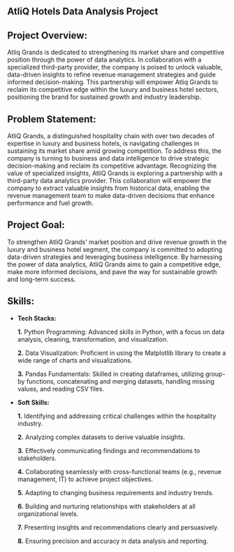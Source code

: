 ## AtliQ Hotels Data Analysis Project 

## Project Overview:
Atliq Grands is dedicated to strengthening its market share and competitive position through the power of data analytics. In collaboration with a specialized third-party provider, the company is poised to unlock valuable, data-driven insights to refine revenue management strategies and guide informed decision-making. This partnership will empower Atliq Grands to reclaim its competitive edge within the luxury and business hotel sectors, positioning the brand for sustained growth and industry leadership.

## Problem Statement:
AtliQ Grands, a distinguished hospitality chain with over two decades of expertise in luxury and business hotels, is navigating challenges in sustaining its market share amid growing competition. To address this, the company is turning to business and data intelligence to drive strategic decision-making and reclaim its competitive advantage. Recognizing the value of specialized insights, AtliQ Grands is exploring a partnership with a third-party data analytics provider. This collaboration will empower the company to extract valuable insights from historical data, enabling the revenue management team to make data-driven decisions that enhance performance and fuel growth.

## Project Goal:
To strengthen AtliQ Grands' market position and drive revenue growth in the luxury and business hotel segment, the company is committed to adopting data-driven strategies and leveraging business intelligence. By harnessing the power of data analytics, AtliQ Grands aims to gain a competitive edge, make more informed decisions, and pave the way for sustainable growth and long-term success.

## Skills:  

- **Tech Stacks:**
  
    **1.** Python Programming: Advanced skills in Python, with a focus on data analysis, cleaning, transformation, and visualization.

    **2.** Data Visualization: Proficient in using the Matplotlib library to create a wide range of charts and visualizations.

    **3.** Pandas Fundamentals: Skilled in creating dataframes, utilizing group-by functions, concatenating and merging datasets, handling missing values, and reading CSV files.

- **Soft Skills:**

    **1.** Identifying and addressing critical challenges within the hospitality industry.

    **2.** Analyzing complex datasets to derive valuable insights.

    **3.** Effectively communicating findings and recommendations to stakeholders.

    **4.** Collaborating seamlessly with cross-functional teams (e.g., revenue management, IT) to achieve project objectives.

    **5.** Adapting to changing business requirements and industry trends.

    **6.** Building and nurturing relationships with stakeholders at all organizational levels.

    **7.** Presenting insights and recommendations clearly and persuasively.

    **8.** Ensuring precision and accuracy in data analysis and reporting.

  
















  
